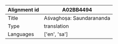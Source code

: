 |Alignment id | A02BB4494
| --- | --- 
|Title | Aśvaghoṣa: Saundarananda 
|Type | translation
|Languages | ['en', 'sa']